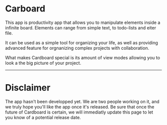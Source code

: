 # Carboard

This app is productivity app that allows you to manipulate elements inside a infinite board. Elements can range from simple text, to todo-lists and eiter file.

It can be used as a simple tool for organizing your life, as well as providing advanced feature for orgnanizing complex projects with collaboration.

What makes Cardboard special is its amount of view modes allowing you to look a the big picture of your project.
***

# Disclaimer

The app hasn't been developped yet. We are two people working on it, and we truly hope you'll like the app once it's released.
Be sure that once the future of Cardboard is certain, we will immediatly update this page to let you know of a potential release date.




